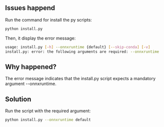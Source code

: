 ## Issues happend
Run the command for install the py scripts: 
```bash
python install.py
```

Then, it display the error message: 
```bash
usage: install.py [-h] --onnxruntime {default} [--skip-conda] [-v]
install.py: error: the following arguments are required: --onnxruntime
```

## Why happened?
The error message indicates that the install.py script expects a mandatory argument --onnxruntime.

## Solution
Run the script with the required argument:
```bash
python install.py --onnxruntime default
```
